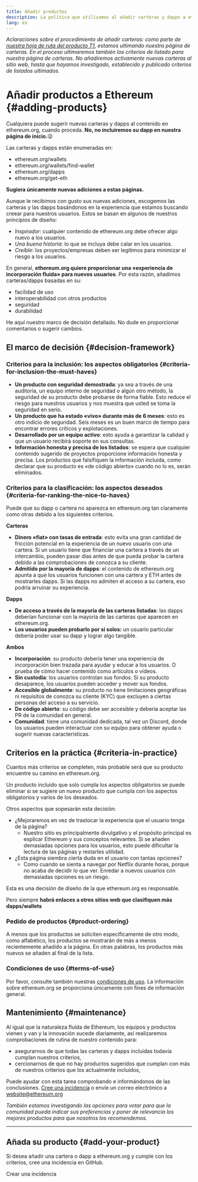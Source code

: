 ```yaml
---
title: Añadir productos
description: La política que utilizamos al añadir carteras y dapps a ethereum.org
lang: es
---
```


_Aclaraciones sobre el procedimiento de añadir carteras: como parte de [ nuestra hoja de ruta del producto T1](https://github.com/ethereum/ethereum-org-website/issues/5105), estamos ultimando nuestra página de carteras. En el proceso ultimaremos también los criterios de listado para nuestra página de carteras. No añadiremos activamente nuevas carteras al sitio web, hasta que hayamos investigado, establecido y publicado criterios de listados ultimados._

# Añadir productos a Ethereum {#adding-products}

Cualquiera puede sugerir nuevas carteras y dapps al contenido en ethereum.org, cuando proceda. **No, no incluiremos su dapp en nuestra página de inicio.**😜

Las carteras y dapps están enumeradas en:

- ethereum.org/wallets
- ethereum.org/wallets/find-wallet
- ethereum.org/dapps
- ethereum.org/get-eth

**Sugiera únicamente nuevas adiciones a estas páginas.**

Aunque le recibimos con gusto sus nuevas adiciones, escogemos las carteras y las dapps basándonos en la experiencia que estamos buscando creear para nuestros usuarios. Estos se basan en algunos de nuestros principios de diseño:

- _Inspirador_: cualquier contenido de ethereum.org debe ofrecer algo nuevo a los usuarios.
- _Una buena historia_: lo que se incluya debe calar en los usuarios.
- _Creíble_: los proyectos/empresas deben ser legítimos para minimizar el riesgo a los usuarios.

En general, **ethereum.org quiere proporcionar una «experiencia de incorporación fluida» para nuevos usuarios**. Por esta razón, añadimos carteras/dapps basadas en su:

- facilidad de uso
- interoperabilidad con otros productos
- seguridad
- durabilidad

He aquí nuestro marco de decisión detallado. No dude en proporcionar comentarios o sugerir cambios.

## El marco de decisión {#decision-framework}

### Criterios para la inclusión: los aspectos obligatorios {#criteria-for-inclusion-the-must-haves}

- **Un producto con seguridad demostrada**: ya sea a través de una auditoría, un equipo interno de seguridad o algún otro método, la seguridad de su producto debe probarse de forma fiable. Esto reduce el riesgo para nuestros usuarios y nos muestra que usted se toma la seguridad en serio.
- **Un producto que ha estado «vivo» durante más de 6 meses**: esto es otro indicio de seguridad. Seis meses es un buen marco de tiempo para encontrar errores críticos y explotaciones.
- **Desarrollado por un equipo activo**: esto ayuda a garantizar la calidad y que un usuario recibirá soporte en sus consultas.
- **Información honesta y precisa de los listados**: se espera que cualquier contenido sugerido de proyectos proporcione información honesta y precisa. Los productos que falsifiquen la información incluida, como declarar que su producto es «de código abierto» cuando no lo es, serán eliminados.

### Criterios para la clasificación: los aspectos deseados {#criteria-for-ranking-the-nice-to-haves}

Puede que su dapp o cartera no aparezca en ethereum.org tan claramente como otras debido a los siguientes criterios.

**Carteras**

- **Dinero «fiat» con tasas de entrada**: esto evita una gran cantidad de fricción potencial en la experiencia de un nuevo usuario con una cartera. Si un usuario tiene que financiar una cartera a través de un intercambio, pueden pasar días antes de que pueda probar la cartera debido a las comprobaciones de conozca a su cliente.
- **Admitido por la mayoría de dapps**: el contenido de ethereum.org apunta a que los usuarios funcionen con una cartera y ETH antes de mostrarles dapps. Si las dapps no admiten el acceso a su cartera, eso podría arruinar su experiencia.

**Dapps**

- **De acceso a través de la mayoría de las carteras listadas**: las dapps deberían funcionar con la mayoría de las carteras que aparecen en ethereum.org.
- **Los usuarios pueden probarlo por sí solos:** un usuario particular debería poder usar su dapp y lograr algo tangible.

**Ambos**

- **Incorporación**: su producto debería tener una experiencia de incorporación bien trazada para ayudar y educar a los usuarios. O prueba de cómo hacer contenido como artículos o vídeos.
- **Sin custodia**: los usuarios controlan sus fondos. Si su producto desaparece, los usuarios pueden acceder y mover sus fondos.
- **Accesible globalmente**: su producto no tiene limitaciones geográficas ni requisitos de conozca su cliente (KYC) que excluyen a ciertas personas del acceso a su servicio.
- **De código abierto**: su código debe ser accesible y debería aceptar las PR de la comunidad en general.
- **Comunidad**: tiene una comunidad dedicada, tal vez un Discord, donde los usuarios pueden interactuar con su equipo para obtener ayuda o sugerir nuevas características.

## Criterios en la práctica {#criteria-in-practice}

Cuantos más criterios se completen, más probable será que su producto encuentre su camino en ethereum.org.

Un producto incluido que solo cumpla los aspectos obligatorios se puede eliminar si se sugiere un nuevo producto que cumpla con los aspectos obligatorios y varios de los deseados.

Otros aspectos que sopesarán esta decisión:

- ¿Mejoraremos en vez de trastocar la experiencia que el usuario tenga de la página?
  - Nuestro sitio es principalmente divulgativo y el propósito principal es explicar Ethereum y sus conceptos relevantes. Si se añaden demasiadas opciones para los usuarios, esto puede dificultar la lectura de las páginas y restarles utilidad.
- ¿Esta página siembra cierta duda en el usuario con tantas opciones?
  - Como cuando se sienta a navegar por Netflix durante horas, porque no acaba de decidir lo que ver. Enredar a nuevos usuarios con demasiadas opciones es un riesgo.

Esta es una decisión de diseño de la que ethereum.org es responsable.

Pero siempre **habrá enlaces a otros sitios web que clasifiquen más dapps/wallets**

### Pedido de productos {#product-ordering}

A menos que los productos se soliciten específicamente de otro modo, como alfabético, los productos se mostrarán de más a menos recientemente añadido a la página. En otras palabras, los productos más nuevos se añaden al final de la lista.

### Condiciones de uso {#terms-of-use}

Por favor, consulte también nuestras [condiciones de uso](/terms-of-use/). La información sobre ethereum.org se proporciona únicamente con fines de información general.

## Mantenimiento {#maintenance}

Al igual que la naturaleza fluida de Ethereum, los equipos y productos vienen y van y la innovación sucede diariamente, así realizaremos comprobaciones de rutina de nuestro contenido para:

- asegurarnos de que todas las carteras y dapps incluidas todavía cumplan nuestros criterios,
- cercionarnos de que no hay productos sugeridos que cumplan con más de nuestros criterios que los actualmente incluidos,

Puede ayudar con esta tarea comprobando e informándonos de las conclusiones. [Cree una incidencia](https://github.com/ethereum/ethereum-org-website/issues/new?assignees=&labels=feature+%3Asparkles%3A&projects=&template=feature_request.yaml&title=Feature+request) o envíe un correo electrónico a [website@ethereum.org](mailto:website@ethereum.org)

_También estamos investigando las opciones para votar para que la comunidad pueda indicar sus preferencias y poner de relevancia los mejores productos para que nosotros los recomendemos._

---

## Añada su producto {#add-your-product}

Si desea añadir una cartera o dapp a ethereum.org y cumple con los criterios, cree una incidencia en GitHub.

<ButtonLink to="https://github.com/ethereum/ethereum-org-website/issues/new/choose">
  Crear una incidencia
</ButtonLink>
